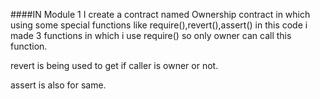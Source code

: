 ####IN Module 1
I create a contract named Ownership contract in which using some special functions like require(),revert(),assert()
in this code i made 3 functions in which i use require() so only owner can call this function.

revert is being used to get if caller is owner or not.

assert is also for same.
